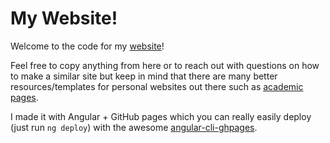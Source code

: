 # My Website!

Welcome to the code for my [website](https://hannes-stark.com/)!

Feel free to copy anything from here or to reach out with questions on how to make a similar site but keep in mind that there are many better resources/templates for personal websites out there such as [academic pages](https://academicpages.github.io/).

I made it with Angular + GitHub pages which you can really easily deploy (just run `ng deploy`) with the awesome [angular-cli-ghpages](https://github.com/angular-schule/angular-cli-ghpages).



